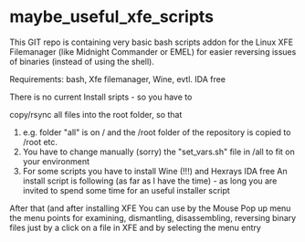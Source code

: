 # maybe_useful_xfe_scripts

This GIT repo is containing very basic bash scripts addon for the
Linux XFE Filemanager (like Midnight Commander or EMEL) for easier
reversing issues of binaries (instead of using the shell).

Requirements: bash, Xfe filemanager, Wine, evtl. IDA free

There is no current Install sripts - so you have to

copy/rsync all files into the root folder, so that

1. e.g. folder "all" is on / and the /root folder of the repository is
copied to /root etc.
2. You have to change manually (sorry) the "set_vars.sh" file in /all to
fit on your environment
3. For some scripts you have to install Wine (!!!) and Hexrays IDA free
An install script is following (as far as I have the time) - as long you
are invited to spend some time for an useful installer script

After that (and after installing XFE You can use by the Mouse Pop up
menu the menu points for examining, dismantling, disassembling, reversing
binary files just by a click on a file in XFE and by selecting the menu entry



